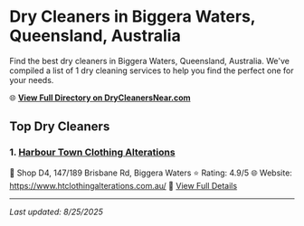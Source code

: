 # Dry Cleaners in Biggera Waters, Queensland, Australia

Find the best dry cleaners in Biggera Waters, Queensland, Australia. We've compiled a list of 1 dry cleaning services to help you find the perfect one for your needs.

🌐 **[View Full Directory on DryCleanersNear.com](https://drycleanersnear.com/city/Australia/Queensland/Biggera%20Waters)**

## Top Dry Cleaners

### 1. [Harbour Town Clothing Alterations](https://drycleanersnear.com/dryCleaner/68aa735539cc7c0899005a34/harbour-town-clothing-alterations)
📍 Shop D4, 147/189 Brisbane Rd, Biggera Waters
⭐ Rating: 4.9/5
🌐 Website: https://www.htclothingalterations.com.au/
🔗 [View Full Details](https://drycleanersnear.com/dryCleaner/68aa735539cc7c0899005a34/harbour-town-clothing-alterations)


---

*Last updated: 8/25/2025*
